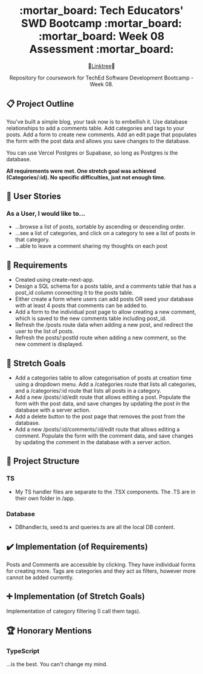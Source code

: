 <div align="center">
  <h1>:mortar_board: Tech Educators' SWD Bootcamp :mortar_board:<br/>:mortar_board: Week 08 Assessment :mortar_board:</h1>
    <p>
    🌴<a href="https://linktr.ee/kjb88">Linktree</a>🌴
    </p>
  <p>
    Repository for coursework for TechEd Software Development Bootcamp - Week 08.
  </p>
</div>
<section>
  <h2>📋 Project Outline</h2>
  <p>You've built a simple blog, your task now is to embellish it. Use database relationships to add a comments table. Add categories and tags to your posts. Add a form to create new comments. Add an edit page that populates the form with the post data and allows you save changes to the database.

You can use Vercel Postgres or Supabase, so long as Postgres is the database.</p>
  <p><b>All requirements were met. One stretch goal was achieved (Categories/:id). No specific difficulties, just not enough time.</b></p>
</section>
<section>
  <h2>🙍 User Stories</h2>
  <h3>As a User, I would like to...</h3>
  <ul>
    <li>...browse a list of posts, sortable by ascending or descending order.</li>
    <li>...see a list of categories, and click on a category to see a list of posts in that category.</li>
    <li>...able to leave a comment sharing my thoughts on each post</li>
  </ul>
</section>
<section>
<h2>👷 Requirements</h2>
  <ul>
    <li>Created using create-next-app.</li>
    <li>Design a SQL schema for a posts table, and a comments table that has a post_id column connecting it to the posts table.</li>
    <li>Either create a form where users can add posts OR seed your database with at least 4 posts that comments can be added to.</li>
    <li>Add a form to the individual post page to allow creating a new comment, which is saved to the new comments table including post_id.</li>
    <li>Refresh the /posts route data when adding a new post, and redirect the user to the list of posts.</li>
    <li>Refresh the posts/:postId route when adding a new comment, so the new comment is displayed.</li>
  </ul>
</section>
<section>
<h2>🥅 Stretch Goals</h2>
  <ul>
    <li>Add a categories table to allow categorisation of posts at creation time using a dropdown menu. Add a /categories route that lists all categories, and a /categories/:id route that lists all posts in a category.</li>
    <li>Add a new /posts/:id/edit route that allows editing a post. Populate the form with the post data, and save changes by updating the post in the database with a server action.</li>
    <li>Add a delete button to the post page that removes the post from the database.</li>
    <li>Add a new /posts/:id/comments/:id/edit route that allows editing a comment. Populate the form with the comment data, and save changes by updating the comment in the database with a server action.</li>
  </ul>
</section>
<section>
  <h2>📁 Project Structure</h2>
  <h3>TS</h3>
  <ul>
    <li>My TS handler files are separate to the .TSX components. The .TS are in their own folder in /app.</li>
  </ul>
  <h3>Database</h3>
  <ul>
    <li>DBhandler.ts, seed.ts and queries.ts are all the local DB content.</li>
  </ul>
</section>
<section>
  <h2>✔️ Implementation (of Requirements)</h2>
    <p>Posts and Comments are accessible by clicking. They have individual forms for creating more. Tags are categories and they act as filters, however more cannot be added currently.</p>
</section>
<section>
  <h2>➕ Implementation (of Stretch Goals)</h2>
  <p>
    Implementation of category filtering (I call them tags).
  </p>
</section>
<section>
  <h2>🏆 Honorary Mentions</h2>
  <h3>TypeScript</h3>
  <span>...is the best. You can't change my mind.</span>
</section>

